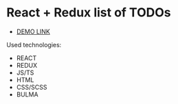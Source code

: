 # React + Redux list of TODOs

- [DEMO LINK](https://Sergii2705.github.io/list-of-todos/)

Used technologies:

- REACT
- REDUX
- JS/TS
- HTML
- CSS/SCSS
- BULMA
